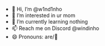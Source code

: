 - 👋 Hi, I’m @w1nd1nho
- 👀 I’m interested in ur mom
- 🌱 I’m currently learning nothing
- 📫 Reach me on Discord @windinho 
- 😄 Pronouns: are/🚪
